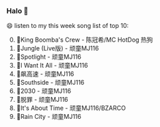 

### Halo 👋

😄 listen to my this week song list of top 10:

0. 🌈King Boomba's Crew - 陈冠希/MC HotDog 热狗
1. 🌈Jungle (Live版) - 顽童MJ116
2. 🌈Spotlight - 顽童MJ116
3. 🌈I Want It All - 顽童MJ116
4. 🌈飙高速 - 顽童MJ116
5. 🌈Southside - 顽童MJ116
6. 🌈2030 - 顽童MJ116
7. 🌈脱罪 - 顽童MJ116
8. 🌈It's About Time - 顽童MJ116/BZARCO
9. 🌈Rain City - 顽童MJ116

